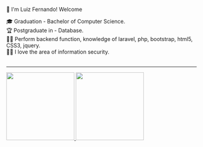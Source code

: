 :vulcan_salute: I'm Luiz Fernando! Welcome

:mortar_board: Graduation - Bachelor of Computer Science.<br>
:trophy: Postgraduate in - Database. <br>
:man_technologist: Perform backend function, knowledge of laravel, php, bootstrap, html5, CSS3, jquery. <br>
:pirate_flag: I love the area of information security.<br>
<br><hr>

 <div>
  <a href="https://github.com/Fernandopinage">
  <img height="180em" src="https://github-readme-stats.vercel.app/api?username=Fernandopinage&show_icons=true&theme=dark&include_all_commits=true&count_private=true"/>
  <img height="180em" src="https://github-readme-stats.vercel.app/api/top-langs/?username=Fernandopinage&layout=compact&langs_count=16&theme=dark"/>
</div>

